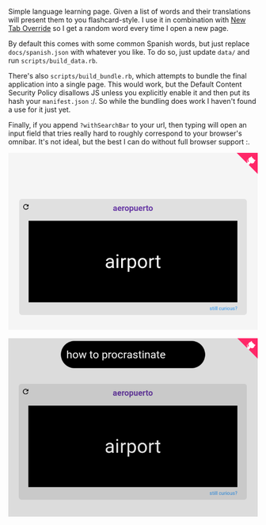 Simple language learning page. Given a list of words and their translations will present them to you flashcard-style. I use it in combination with [New Tab Override](https://addons.mozilla.org/en-US/firefox/addon/new-tab-override/) so I get a random word every time I open a new page.

By default this comes with some common Spanish words, but just replace `docs/spanish.json` with whatever you like. To do so, just update `data/` and run `scripts/build_data.rb`.

There's also `scripts/build_bundle.rb`, which attempts to bundle the final application into a single page. This would work, but the Default Content Security Policy disallows JS unless you explicitly enable it and then put its hash your `manifest.json` :/. So while the bundling does work I haven't found a use for it just yet.

Finally, if you append `?withSearchBar` to your url, then typing will open an input field that tries really hard to roughly correspond to your browser's omnibar. It's not ideal, but the best I can do without full browser support :\.

![Basic example](/images/example.png)

![With search bar](/images/withSearchBar.png)
